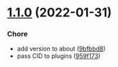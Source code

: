 # [1.1.0](https://github.com/kjporter/vIDS/compare/v1.0.0...v1.1.0) (2022-01-31)


### Chore

* add version to about ([9bfbbd8](https://github.com/kjporter/vIDS/commit/9bfbbd8c8bb95fc5ada50b834d7a575105c759e8))
* pass CID to plugins ([959f173](https://github.com/kjporter/vIDS/commit/959f1734859e6cb4e4fe40c0a0efea53d89a7268))

